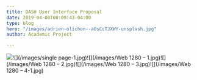 ```yaml
---
title: DASH User Interface Proposal
date: 2019-04-08T00:00:43-04:00
type: blog
hero: "/images/adrien-olichon--aOsCcTJXWY-unsplash.jpg"
author: Academic Project

---
```

![](/images/Showcase-1.jpg)![](/images/single page-1.jpg)![](/images/Web 1280 – 1.jpg)![](/images/Web 1280 – 2.jpg)![](/images/Web 1280 – 3.jpg)![](/images/Web 1280 – 4-1.jpg)